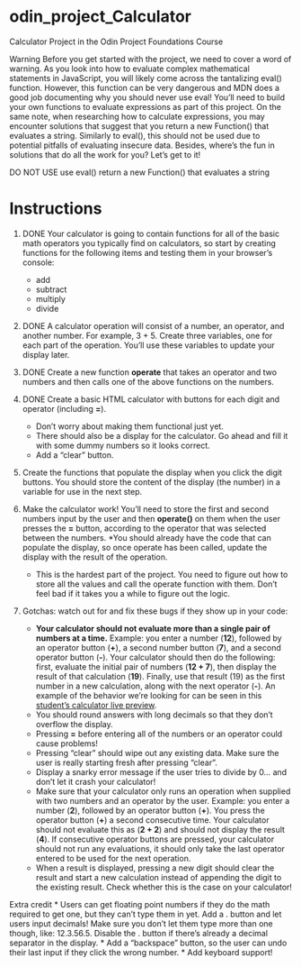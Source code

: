 # odin_project_Calculator
Calculator Project in the Odin Project Foundations Course

Warning
Before you get started with the project, we need to cover a word of warning. As you look into how to evaluate complex mathematical statements in JavaScript, you will likely come across the tantalizing eval() function. However, this function can be very dangerous and MDN does a good job documenting why you should never use eval! You’ll need to build your own functions to evaluate expressions as part of this project. On the same note, when researching how to calculate expressions, you may encounter solutions that suggest that you return a new Function() that evaluates a string. Similarly to eval(), this should not be used due to potential pitfalls of evaluating insecure data. Besides, where’s the fun in solutions that do all the work for you? Let’s get to it!


DO NOT USE
use eval()
return a new Function() that evaluates a string


# Instructions

1. DONE
Your calculator is going to contain functions for all of the basic math operators you typically find on calculators, so start by creating functions for the following items and testing them in your browser’s console:
    * add
    * subtract
    * multiply
    * divide

2. DONE
A calculator operation will consist of a number, an operator, and another number. For example, 3 + 5. Create three variables, one for each part of the operation. You’ll use these variables to update your display later.

3. DONE
Create a new function __operate__ that takes an operator and two numbers and then calls one of the above functions on the numbers.

4. DONE
Create a basic HTML calculator with buttons for each digit and operator (including __=__).
    * Don’t worry about making them functional just yet.
    * There should also be a display for the calculator. Go ahead and fill it with some dummy numbers so it looks correct.
    * Add a “clear” button.

5. Create the functions that populate the display when you click the digit buttons. You should store the content of the display (the number) in a variable for use in the next step.

6. Make the calculator work! You’ll need to store the first and second numbers input by the user and then __operate()__ on them when the user presses the __=__ button, according to the operator that was selected between the numbers.
    *You should already have the code that can populate the display, so once operate has been called, update the display with the result of the operation.
    * This is the hardest part of the project. You need to figure out how to store all the values and call the operate function with them. Don’t feel bad if it takes you a while to figure out the logic.

7. Gotchas: watch out for and fix these bugs if they show up in your code:
    * **Your calculator should not evaluate more than a single pair of numbers at a time.** Example: you enter a number (__12__), followed by an operator button (__+__), a second number button (__7__), and a second operator button (__-__). Your calculator should then do the following: first, evaluate the initial pair of numbers (__12 + 7__), then display the result of that calculation (__19__). Finally, use that result (19) as the first number in a new calculation, along with the next operator (__-__). An example of the behavior we’re looking for can be seen in this [student’s calculator live preview](https://mrbuddh4.github.io/calculator/).
    * You should round answers with long decimals so that they don’t overflow the display.
    * Pressing __=__ before entering all of the numbers or an operator could cause problems!
    * Pressing “clear” should wipe out any existing data. Make sure the user is really starting fresh after pressing “clear”.
    * Display a snarky error message if the user tries to divide by 0… and don’t let it crash your calculator!
    * Make sure that your calculator only runs an operation when supplied with two numbers and an operator by the user. Example: you enter a number (__2__), followed by an operator button (__+__). You press the operator button (__+__) a second consecutive time. Your calculator should not evaluate this as (__2 + 2__) and should not display the result (__4__). If consecutive operator buttons are pressed, your calculator should not run any evaluations, it should only take the last operator entered to be used for the next operation.
    * When a result is displayed, pressing a new digit should clear the result and start a new calculation instead of appending the digit to the existing result. Check whether this is the case on your calculator!


Extra credit
    * Users can get floating point numbers if they do the math required to get one, but they can’t type them in yet. Add a . button and let users input decimals! Make sure you don’t let them type more than one though, like: 12.3.56.5. Disable the . button if there’s already a decimal separator in the display.
    * Add a “backspace” button, so the user can undo their last input if they click the wrong number.
    * Add keyboard support!